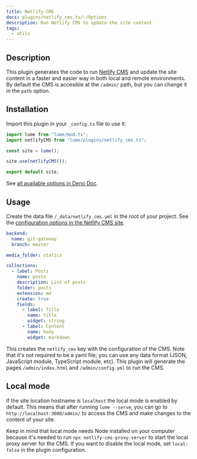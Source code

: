 ```yaml
---
title: Netlify CMS
docs: plugins/netlify_cms.ts/~/Options
description: Run Netlify CMS to update the site content
tags:
  - utils
---
```


## Description

This plugin generates the code to run [Netlify CMS](https://www.netlifycms.org/)
and update the site content in a faster and easier way in both local and remote
environments. By default the CMS is accesible at the `/admin/` path, but you can
change it in the `path` option.

## Installation

Import this plugin in your `_config.ts` file to use it:

```js
import lume from "lume/mod.ts";
import netlifyCMS from "lume/plugins/netlify_cms.ts";

const site = lume();

site.use(netlifyCMS());

export default site;
```

See
[all available options in Deno Doc](https://doc.deno.land/https/deno.land/x/lume/plugins/netlify_cms.ts/~/Options).

## Usage

Create the data file `/_data/netlify_cms.yml` in the root of your project. See
the
[configuration options in the Netlify CMS site](https://www.netlifycms.org/docs/configuration-options/).

<lume-code>

```yml {title="/_data/netlify_cms.yml"}
backend:
  name: git-gateway
  branch: master

media_folder: statics

collections:
  - label: Posts
    name: posts
    description: List of posts
    folder: posts
    extension: md
    create: true
    fields:
      - label: Title
        name: title
        widget: string
      - label: Content
        name: body
        widget: markdown
```

</lume-code>

This creates the `netlify_cms` key with the configuration of the CMS. Note that
it's not required to be a yaml file; you can use any data format (JSON,
JavaScript module, TypeScript module, etc). This plugin will generate the pages
`/admin/index.html` and `/admin/config.yml` to run the CMS.

## Local mode

If the site location hostname is `localhost` the local mode is enabled by
default. This means that after running `lume --serve`, you can go to
`http://localhost:3000/admin/` to access the CMS and make changes to the content
of your site.

Keep in mind that local mode needs Node installed on your computer because it's
needed to run `npx netlify-cms-proxy-server` to start the local proxy server for
the CMS. If you want to disable the local mode, set `local: false` in the plugin
configuration.
